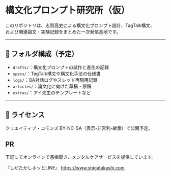 # 構文化プロンプト研究所（仮）

このリポジトリは、志賀高史による構文化プロンプト設計、TagTalk構文、  
および関連論文・実験記録をまとめた一次発信基地です。

---

## 🧩 フォルダ構成（予定）

- `drafts/`：構文化プロンプトの試作と進化の記録
- `specs/`：TagTalk構文や構文化手法の仕様書
- `logs/`：QA対話ログやスレッド再現用記録
- `articles/`：論文化に向けた草稿・原稿
- `extras/`：アイ先生のテンプレートなど

---

## 🔖 ライセンス

クリエイティブ・コモンズ BY-NC-SA（表示-非営利-継承）で公開予定。

## PR

下記にてオンラインで愚痴聞き、メンタルケアサービスを提供しています。

『しがたかしホッとLINE』
https://www.shigatakashi.com
